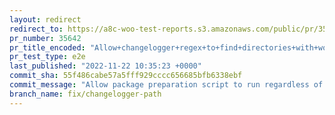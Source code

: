 ```yaml
---
layout: redirect
redirect_to: https://a8c-woo-test-reports.s3.amazonaws.com/public/pr/35642/e2e/index.html
pr_number: 35642
pr_title_encoded: "Allow+changelogger+regex+to+find+directories+with+woocommerce%2A+names+"
pr_test_type: e2e
last_published: "2022-11-22 10:35:23 +0000"
commit_sha: 55f486cabe57a5fff929cccc656685bfb6338ebf
commit_message: "Allow package preparation script to run regardless of directory name …"
branch_name: fix/changelogger-path
---
```

